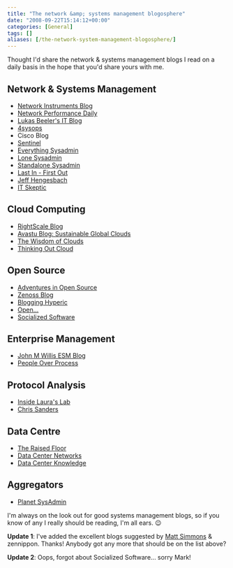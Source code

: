 ```yaml
---
title: "The network &amp; systems management blogosphere"
date: "2008-09-22T15:14:12+00:00"
categories: [General]
tags: []
aliases: [/the-network-system-management-blogosphere/]
---
```


Thought I'd share the network &amp; systems management blogs I read on a daily basis in the hope that you'd share yours with me.

## Network &amp; Systems Management

- [Network Instruments Blog](http://www.networkinstruments.com/blog/)
- [Network Performance Daily](http://www.networkperformancedaily.com/)
- [Lukas Beeler's IT Blog](http://web.archive.org/web/20140817143458/http://projectdream.org/wordpress/)
- [4sysops](http://4sysops.com/)
- Cisco Blog
- [Sentinel](http://www.secure-eserver.com/)
- [Everything Sysadmin](http://everythingsysadmin.com/)
- [Lone Sysadmin](http://lonesysadmin.net/)
- [Standalone Sysadmin](http://standalone-sysadmin.blogspot.com/)
- [Last In - First Out](http://lastinfirstout.blogspot.com/)
- [Jeff Hengesbach](http://jeffhengesbach.blogspot.com/)
- [IT Skeptic](http://www.itskeptic.org/)

## Cloud Computing

- [RightScale Blog](http://blog.rightscale.com/)
- [Avastu Blog: Sustainable Global Clouds](http://tarrysingh.blogspot.com/)
- [The Wisdom of Clouds](http://blog.jamesurquhart.com/)
- [Thinking Out Cloud](http://gevaperry.typepad.com/main/)

## Open Source

- [Adventures in Open Source](https://www.adventuresinoss.com/)
- [Zenoss Blog](http://blog.zenoss.com/)
- [Blogging Hyperic](http://www.hyperic.com/blog/hyperic)
- [Open...](http://opendotdotdot.blogspot.com/)
- [Socialized Software](http://socializedsoftware.com/)

## Enterprise Management

- [John M Willis ESM Blog](http://www.johnmwillis.com/)
- [People Over Process](http://www.redmonk.com/cote)

## Protocol Analysis

- [Inside Laura's Lab](http://laurachappell.blogspot.com/)
- [Chris Sanders](http://www.chrissanders.org/)

## Data Centre

- [The Raised Floor](http://theraisedfloor.typepad.com/blog/)
- [Data Center Networks](http://blogs.cisco.com/datacenter)
- [Data Center Knowledge](http://www.datacenterknowledge.com/)

## Aggregators

- [Planet SysAdmin](http://planetsysadmin.com/)

I'm always on the look out for good systems management blogs, so if you know of any I really should be reading, I'm all ears. :wink:

**Update 1**: I've added the excellent blogs suggested by [Matt Simmons](http://standalone-sysadmin.blogspot.com/) &amp; zennippon. Thanks! Anybody got any more that should be on the list above?

**Update 2**: Oops, forgot about Socialized Software... sorry Mark!
